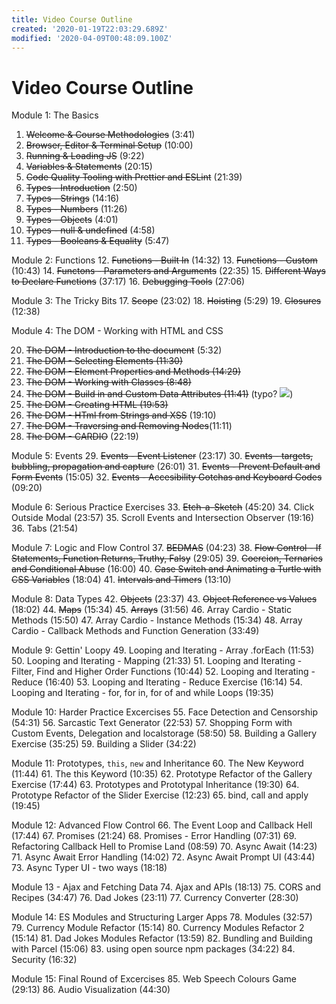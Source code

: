 ```yaml
---
title: Video Course Outline
created: '2020-01-19T22:03:29.689Z'
modified: '2020-04-09T00:48:09.100Z'
---
```


# Video Course Outline


Module 1: The Basics

1. ~~Welcome & Course Methodologies~~ (3:41)
2. ~~Browser, Editor & Terminal Setup~~ (10:00)
3. ~~Running & Loading JS~~ (9:22)
4. ~~Variables & Statements~~ (20:15)
5. ~~Code Quality Tooling with Prettier and ESLint~~ (21:39)
6. ~~Types - Introduction~~ (2:50)
7. ~~Types - Strings~~ (14:16)
8. ~~Types - Numbers~~ (11:26)
9. ~~Types - Objects~~ (4:01)
10. ~~Types - null & undefined~~ (4:58)
11. ~~Types - Booleans & Equality~~ (5:47)

Module 2: Functions
12. ~~Functions - Built In~~ (14:32)
13. ~~Functions - Custom~~ (10:43)
14. ~~Functons - Parameters and Arguments~~ (22:35)
15. ~~Different Ways to Declare Functions~~ (37:17)
16. ~~Debugging Tools~~ (27:06)

Module 3: The Tricky Bits
17. ~~Scope~~ (23:02)
18. ~~Hoisting~~ (5:29)
19. ~~Closures~~ (12:38)

Module 4: The DOM - Working with HTML and CSS

20. ~~The DOM - Introduction to the document~~ (5:32)
21. ~~The DOM - Selecting Elements (11:30)~~
22. ~~The DOM - Element Properties and Methods (14:29)~~
23. ~~The DOM - Working with Classes (8:48)~~
24. ~~The DOM - Build in and Custom Data Attributes (11:41)~~ (typo? ![](@attachment/Clipboard_2020-01-19-17-01-59.png))
25. ~~The DOM - Creating HTML  (19:53)~~
26. ~~The DOM - HTml from Strings and XSS~~ (19:10)
27. ~~The DOM - Traversing and Removing Nodes~~(11:11)
28. ~~The DOM - CARDIO~~ (22:19)

Module 5: Events
29. ~~Events - Event Listener~~ (23:17)
30. ~~Events - targets, bubbling, propagation and capture~~ (26:01)
31. ~~Events - Prevent Default and Form Events~~ (15:05)
32. ~~Events - Accesibility Gotchas and Keyboard Codes~~ (09:20)

Module 6: Serious Practice Exercises
33. ~~Etch-a-Sketch~~ (45:20)
34. Click Outside Modal (23:57)
35. Scroll Events and Intersection Observer (19:16)
36. Tabs (21:54)

Module 7: Logic and Flow Control
37. ~~BEDMAS~~ (04:23)
38. ~~Flow Control - If Statements, Function Returns, Truthy, Falsy~~ (29:05)
39. ~~Coercion, Ternaries and Conditional Abuse~~ (16:00)
40. ~~Case Switch and Animating a Turtle with CSS Variables~~ (18:04)
41. ~~Intervals and Timers~~ (13:10)

Module 8: Data Types
42. ~~Objects~~ (23:37)
43. ~~Object Reference vs Values~~ (18:02)
44. ~~Maps~~ (15:34)
45. ~~Arrays~~ (31:56)
46. Array Cardio - Static Methods (15:50)
47. Array Cardio - Instance Methods (15:34)
48. Array Cardio - Callback Methods and Function Generation (33:49)

Module 9: Gettin' Loopy
49. Looping and Iterating - Array .forEach (11:53)
50. Looping and Iterating - Mapping (21:33)
51. Looping and Iterating - Filter, Find and Higher Order Functions (10:44)
52. Looping and Iterating - Reduce (16:40)
53. Looping and Iterating - Reduce Exercise (16:14)
54. Looping and Iterating - for, for in, for of and while Loops (19:35)

Module 10: Harder Practice Excercises
55. Face Detection and Censorship (54:31)
56. Sarcastic Text Generator (22:53)
57. Shopping Form with Custom Events, Delegation and localstorage (58:50)
58. Building a Gallery Exercise (35:25)
59. Building a Slider (34:22)

Module 11: Prototypes, `this`, `new` and Inheritance
60. The New Keyword (11:44)
61. The this Keyword (10:35)
62. Prototype Refactor of the Gallery Exercise (17:44)
63. Prototypes and Prototypal Inheritance (19:30)
64. Prototype Refactor of the Slider Exercise (12:23)
65. bind, call and apply (19:45)

Module 12: Advanced Flow Control 
66. The Event Loop and Callback Hell (17:44)
67. Promises (21:24)
68. Promises - Error Handling (07:31)
69. Refactoring Callback Hell to Promise Land (08:59)
70. Async Await (14:23)
71. Async Await Error Handling (14:02)
72. Async Await Prompt UI (43:44)
73. Async Typer UI - two ways (18:18)

Module 13 - Ajax and Fetching Data
74. Ajax and APIs (18:13)
75. CORS and Recipes (34:47)
76. Dad Jokes (23:11)
77. Currency Converter (28:30)

Module 14: ES Modules and Structuring Larger Apps
78. Modules (32:57)
79. Currency Module Refactor (15:14)
80. Currency Modules Refactor 2 (15:14)
81. Dad Jokes Modules Refactor (13:59)
82. Bundling and Building with Parcel (15:06)
83. using open source npm packages (34:22)
84. Security (16:32)

Module 15: Final Round of Excercises
85. Web Speech Colours Game (29:13)
86. Audio Visualization (44:30)

